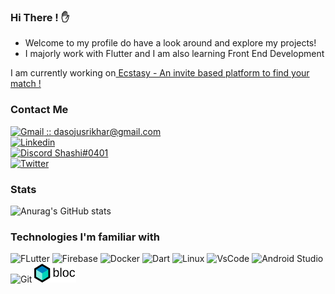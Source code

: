 ### Hi There !  :hand:

- Welcome to my profile do have a look around and explore my projects!  
- I majorly work with Flutter and I am also learning Front End Development   

I am currently working on<a href="https://github.com/srikharshashi/dating_app"> Ecstasy - An invite based platform to find your match !  </a>

### Contact Me
<a href="mailto:dasojusrikhar@gmail.com">  ![Gmail](https://img.shields.io/badge/Gmail-D14836?style=for-the-badge&logo=gmail&logoColor=white)   :: dasojusrikhar@gmail.com    </a>  
 <a href  ="https://www.linkedin.com/in/srikhar-shashi/">  ![Linkedin](https://img.shields.io/badge/LinkedIn-0077B5?style=for-the-badge&logo=linkedin&logoColor=white)</a>  
 <a href ="https://discordapp.com/users/Shashi#0401"> ![Discord](https://img.shields.io/badge/Discord-7289DA?style=for-the-badge&logo=discord&logoColor=white) Shashi#0401 </a>  
<a href="https://twitter.com/SrikharShashi" >![Twitter](https://img.shields.io/badge/Twitter-1DA1F2?style=for-the-badge&logo=twitter&logoColor=white)
</a>

 
### Stats

![Anurag's GitHub stats](https://github-readme-stats.vercel.app/api?username=srikharshashi&show_icons=true&theme=radical)

### Technologies I'm familiar with

![FLutter](https://img.shields.io/badge/Flutter-02569B?style=for-the-badge&logo=flutter&logoColor=white) ![Firebase](https://img.shields.io/badge/firebase-ffca28?style=for-the-badge&logo=firebase&logoColor=black) ![Docker](https://img.shields.io/badge/Docker-2CA5E0?style=for-the-badge&logo=docker&logoColor=white) ![Dart](https://img.shields.io/badge/Dart-0175C2?style=for-the-badge&logo=dart&logoColor=white) ![Linux](https://img.shields.io/badge/Linux-FCC624?style=for-the-badge&logo=linux&logoColor=black) ![VsCode](https://img.shields.io/badge/Visual_Studio_Code-0078D4?style=for-the-badge&logo=visual%20studio%20code&logoColor=white) ![Android Studio](https://img.shields.io/badge/Android_Studio-3DDC84?style=for-the-badge&logo=android-studio&logoColor=white)
![Git](https://img.shields.io/badge/Git-F05032?style=for-the-badge&logo=git&logoColor=white)   <img src="https://raw.githubusercontent.com/felangel/bloc/master/docs/assets/bloc_logo_full.png" height="30" alt="Bloc" />
